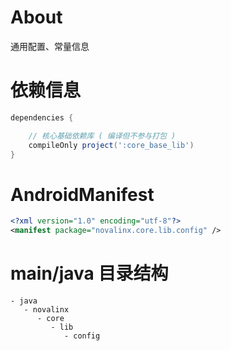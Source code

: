 
# About

通用配置、常量信息

# 依赖信息

```groovy
dependencies {

    // 核心基础依赖库 ( 编译但不参与打包 )
    compileOnly project(':core_base_lib')
}
```

# AndroidManifest

```xml
<?xml version="1.0" encoding="utf-8"?>
<manifest package="novalinx.core.lib.config" />
```

# main/java 目录结构

```
- java                          
   - novalinx               
      - core                    
         - lib                  
            - config            
```